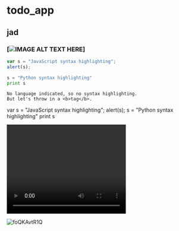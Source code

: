# todo_app
## jad 
### [![IMAGE ALT TEXT HERE](http://img.youtu.be/3vRM0KRept4)]

```javascript
var s = "JavaScript syntax highlighting";
alert(s);
```
 
```python
s = "Python syntax highlighting"
print s
```
 
```
No language indicated, so no syntax highlighting. 
But let's throw in a <b>tag</b>.
```
var s = "JavaScript syntax highlighting";
alert(s);
s = "Python syntax highlighting"
print s

<video width="320" height="240" controls>
  <source src="https://user-images.githubusercontent.com/43108632/84785811-a81fb300-b00b-11ea-9031-2e8d93418bcb.gif" type="video/gif">
</video> 

![foQKAvtR1Q](https://user-images.githubusercontent.com/43108632/84785811-a81fb300-b00b-11ea-9031-2e8d93418bcb.gif)
